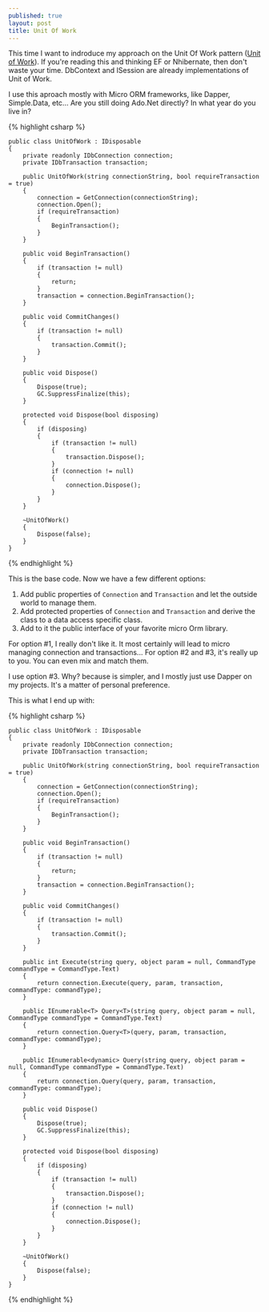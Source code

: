 ```yaml
---
published: true
layout: post
title: Unit Of Work
---
```


This time I want to indroduce my approach on the Unit Of Work pattern ([Unit of Work](http://martinfowler.com/eaaCatalog/unitOfWork.html)).
If you're reading this and thinking EF or Nhibernate, then don't waste your time. DbContext and ISession are already implementations of Unit of Work.

I use this aproach mostly with Micro ORM frameworks, like Dapper, Simple.Data, etc...
Are you still doing Ado.Net directly? In what year do you live in?

{% highlight csharp %}

    public class UnitOfWork : IDisposable
    {
        private readonly IDbConnection connection;
        private IDbTransaction transaction;

        public UnitOfWork(string connectionString, bool requireTransaction = true)
        {
            connection = GetConnection(connectionString);
            connection.Open();
            if (requireTransaction)
            {
                BeginTransaction();
            }
        }

        public void BeginTransaction()
        {
            if (transaction != null)
            {
                return;
            }
            transaction = connection.BeginTransaction();
        }

        public void CommitChanges()
        {
            if (transaction != null)
            {
                transaction.Commit();
            }
        }

        public void Dispose()
        {
            Dispose(true);
            GC.SuppressFinalize(this);
        }

        protected void Dispose(bool disposing)
        {
            if (disposing)
            {
                if (transaction != null)
                {
                    transaction.Dispose();
                }
                if (connection != null)
                {
                    connection.Dispose();
                }
            }
        }

        ~UnitOfWork()
        {
            Dispose(false);
        }
    }
{% endhighlight %}

This is the base code. Now we have a few different options:
1. Add public properties of `Connection` and `Transaction` and let the outside world to manage them.
2. Add protected properties of `Connection` and `Transaction` and derive the class to a data access specific class.
3. Add to it the public interface of your favorite micro Orm library.

For option \#1, I really don't like it. It most certainly will lead to micro managing connection and transactions...
For option \#2 and \#3, it's really up to you. You can even mix and match them.

I use option \#3. Why? because is simpler, and I mostly just use Dapper on my projects. It's a matter of personal preference.

This is what I end up with:

{% highlight csharp %}

    public class UnitOfWork : IDisposable
    {
        private readonly IDbConnection connection;
        private IDbTransaction transaction;

        public UnitOfWork(string connectionString, bool requireTransaction = true)
        {
            connection = GetConnection(connectionString);
            connection.Open();
            if (requireTransaction)
            {
                BeginTransaction();
            }
        }

        public void BeginTransaction()
        {
            if (transaction != null)
            {
                return;
            }
            transaction = connection.BeginTransaction();
        }

        public void CommitChanges()
        {
            if (transaction != null)
            {
                transaction.Commit();
            }
        }

        public int Execute(string query, object param = null, CommandType commandType = CommandType.Text)
        {
            return connection.Execute(query, param, transaction, commandType: commandType);
        }

        public IEnumerable<T> Query<T>(string query, object param = null, CommandType commandType = CommandType.Text)
        {
            return connection.Query<T>(query, param, transaction, commandType: commandType);
        }

        public IEnumerable<dynamic> Query(string query, object param = null, CommandType commandType = CommandType.Text)
        {
            return connection.Query(query, param, transaction, commandType: commandType);
        }

        public void Dispose()
        {
            Dispose(true);
            GC.SuppressFinalize(this);
        }

        protected void Dispose(bool disposing)
        {
            if (disposing)
            {
                if (transaction != null)
                {
                    transaction.Dispose();
                }
                if (connection != null)
                {
                    connection.Dispose();
                }
            }
        }

        ~UnitOfWork()
        {
            Dispose(false);
        }
    }
{% endhighlight %}
